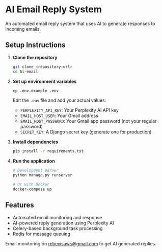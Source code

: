 # AI Email Reply System

An automated email reply system that uses AI to generate responses to incoming emails.

## Setup Instructions

1. **Clone the repository**
   ```bash
   git clone <repository-url>
   cd Ai-email
   ```

2. **Set up environment variables**
   ```bash
   cp .env.example .env
   ```
   
   Edit the `.env` file and add your actual values:
   - `PERPLEXITY_API_KEY`: Your Perplexity AI API key
   - `EMAIL_HOST_USER`: Your Gmail address
   - `EMAIL_HOST_PASSWORD`: Your Gmail app password (not your regular password)
   - `SECRET_KEY`: A Django secret key (generate one for production)

3. **Install dependencies**
   ```bash
   pip install -r requirements.txt
   ```

4. **Run the application**
   ```bash
   # Development server
   python manage.py runserver
   
   # Or with Docker
   docker-compose up
   ```

## Features

- Automated email monitoring and response
- AI-powered reply generation using Perplexity AI
- Celery-based background task processing
- Redis for message queuing

Email monitoring on rebexisaws@gmail.com to get AI generated replies.
